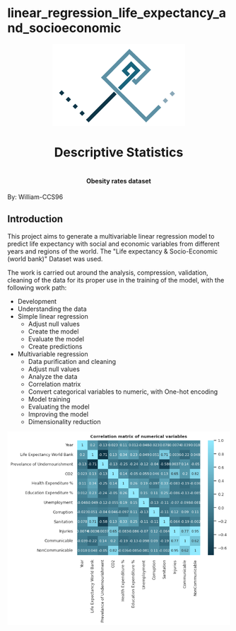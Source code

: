 # linear_regression_life_expectancy_and_socioeconomic

<p align="center">
  <img src="/images/Logo-personal_Fondo_blanco.png" alt="Logo_personal">
</p>

<div align="center">
  <h1 align="center">Descriptive Statistics<h1>
  <h4 align="center">Obesity rates dataset</h4>
</div>


By: William-CCS96

## Introduction
This project aims to generate a multivariable linear regression model to predict life expectancy with social and economic variables from different years and regions of the world. The "Life expectancy & Socio-Economic (world bank)" Dataset was used.

The work is carried out around the analysis, compression, validation, cleaning of the data for its proper use in the training of the model, with the following work path:

- Development
- Understanding the data
- Simple linear regression
  - Adjust null values
  - Create the model
  - Evaluate the model
  - Create predictions
- Multivariable regression
  - Data purification and cleaning
  - Adjust null values
  - Analyze the data
  - Correlation matrix 
  - Convert categorical variables to numeric, with One-hot encoding
  - Model training
  - Evaluating the model
  - Improving the model
  - Dimensionality reduction

<p>
  <img src="/images/output.png" alt="Grafico readme">
</p>